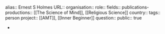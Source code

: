alias:: Ernest S Holmes
URL::
organisation:: 
role:: 
fields::
publications-productions:: [[The Science of Mind]], [[Religious Science]] 
country::
tags:: person
project:: [[AMT]], [[Inner Beginner]] 
question::
public:: true

-